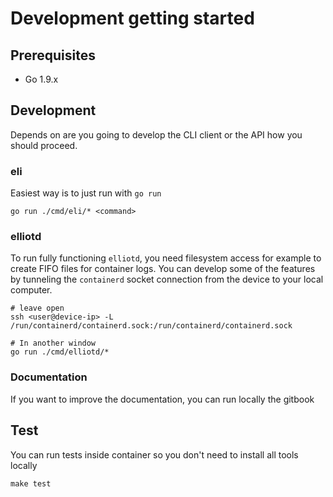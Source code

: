 # Development getting started
## Prerequisites
- Go 1.9.x

## Development
Depends on are you going to develop the CLI client or the API how you should proceed.

### eli
Easiest way is to just run with `go run`
```
go run ./cmd/eli/* <command>
```

### elliotd
To run fully functioning `elliotd`, you need filesystem access for example to create FIFO files for container logs.
You can develop some of the features by tunneling the `containerd` socket connection from the device to your local computer.

```
# leave open
ssh <user@device-ip> -L /run/containerd/containerd.sock:/run/containerd/containerd.sock

# In another window
go run ./cmd/elliotd/* 
```

### Documentation
If you want to improve the documentation, you can run locally the gitbook 

## Test
You can run tests inside container so you don't need to install all tools locally
```
make test
```